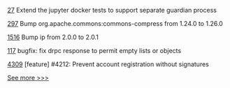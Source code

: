 
[27](https://github.com/hyperledger-labs/pdo-contracts/pull/27) Extend the jupyter docker tests to support separate guardian process

[297](https://github.com/hyperledger/fabric-sdk-java/pull/297) Bump org.apache.commons:commons-compress from 1.24.0 to 1.26.0

[1516](https://github.com/hyperledger/besu-docs/pull/1516) Bump ip from 2.0.0 to 2.0.1

[117](https://github.com/hyperledger/aries-acapy-plugins/pull/117) bugfix: fix drpc response to permit empty lists or objects

[4309](https://github.com/hyperledger/iroha/pull/4309) [feature] #4212: Prevent account registration without signatures


[See more >>>](https://start-here.hyperledger.org/pull-requests)
